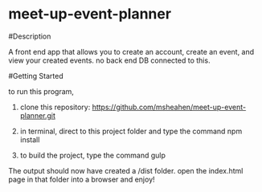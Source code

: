 # meet-up-event-planner

#Description

A front end app that allows you to create an account, create an event, and view your created events. no back end DB connected to this. 

#Getting Started

to run this program,

1. clone this repository: https://github.com/msheahen/meet-up-event-planner.git

2. in terminal, direct to this project folder and type the command
    npm install

4. to build the project, type the command
    gulp
	
The output should now have created a /dist folder.  open the index.html page in that folder into a browser and enjoy!

